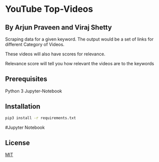 # YouTube Top-Videos

## By Arjun Praveen and Viraj Shetty

Scraping data for a given keyword. The output would be a set of links for different Category of Videos.

These videos will also have scores for relevance.

Relevance score will tell you how relevant the videos are to the keywords
## Prerequisites
Python 3
Jupyter-Notebook


## Installation
```bash
pip3 install -r requirements.txt
```

#Jupyter Notebook


## License
[MIT](https://choosealicense.com/licenses/mit/)
